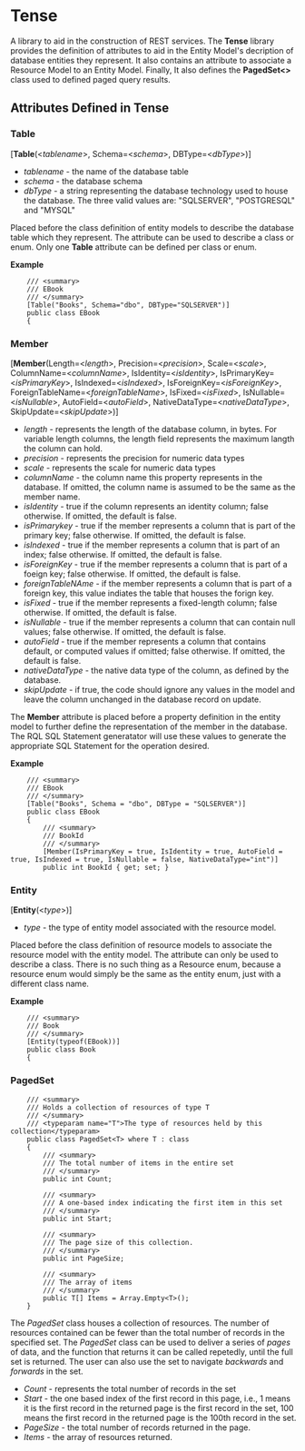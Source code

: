 # Tense #
A library to aid in the construction of REST services. The **Tense** library provides the definition of attributes to aid in the Entity Model's decription of database entities they represent. It also contains an attribute to associate a Resource Model to an Entity Model. Finally, It also defines the **PagedSet<>** class used to defined paged query results.

## Attributes Defined in Tense ##

### Table ###

[**Table**(<*tablename*>, Schema=<*schema*>, DBType=<*dbType*>)]

- *tablename* - the name of the database table 
- *schema* - the database schema
- *dbType* - a string representing the database technology used to house the database. The three valid values are: "SQLSERVER", "POSTGRESQL" and "MYSQL"

Placed before the class definition of entity models to describe the database table which they represent. The attribute can be used to describe a class or enum. Only one **Table** attribute can be defined per class or enum.

**Example**

```
	///	<summary>
	///	EBook
	///	</summary>
	[Table("Books", Schema="dbo", DBType="SQLSERVER")]
	public class EBook
	{
```

### Member ###

[**Member**(Length=<*length*>, Precision=<*precision*>, Scale=<*scale*>, ColumnName=<*columnName*>, IsIdentity=<*isIdentity*>, IsPrimaryKey=<*isPrimaryKey*>,
        IsIndexed=<*isIndexed*>, IsForeignKey=<*isForeignKey*>, ForeignTableName=<*foreignTableName*>, IsFixed=<*isFixed*>, IsNullable=<*isNullable*>,
        AutoField=<*autoField*>, NativeDataType=<*nativeDataType*>, SkipUpdate=<*skipUpdate*>)]

- *length* - represents the length of the database column, in bytes. For variable length columns, the length field represents the maximum langth the column can hold. 
- *precision* - represents the precision for numeric data types
- *scale* - represents the scale for numeric data types
- *columnName* - the column name this property represents in the database. If omitted, the column name is assumed to be the same as the member name.
- *isIdentity* - true if the column represents an identity column; false otherwise. If omitted, the default is false.
- *isPrimarykey* - true if the member represents a column that is part of the primary key; false otherwise. If omitted, the default is false.
- *isIndexed* - true if the member represents a column that is part of an index; false otherwise. If omitted, the default is false.
- *isForeignKey* - true if the member represents a column that is part of a foeign key; false otherwise. If omitted, the default is false.
- *foreignTableNAme* - if the member represents a column that is part of a foreign key, this value indiates the table that houses the forign key.
- *isFixed* - true if the member represents a fixed-length column; false otherwise. If omitted, the default is false.
- *isNullable* - true if the member represents a column that can contain null values; false otherwise. If omitted, the default is false.
- *autoField* - true if the member represents a column that contains default, or computed values if omitted; false otherwise. If omitted, the default is false.
- *nativeDataType* - the native data type of the column, as defined by the database.
- *skipUpdate* - if true, the code should ignore any values in the model and leave the column unchanged in the database record on update.

The **Member** attribute is placed before a property definition in the entity model to further define the representation of the member in the database. The RQL SQL Statement generatator will use these values to generate the appropriate SQL Statement for the operation desired.

**Example**

```
	///	<summary>
	///	EBook
	///	</summary>
	[Table("Books", Schema = "dbo", DBType = "SQLSERVER")]
	public class EBook
	{
		///	<summary>
		///	BookId
		///	</summary>
		[Member(IsPrimaryKey = true, IsIdentity = true, AutoField = true, IsIndexed = true, IsNullable = false, NativeDataType="int")]
		public int BookId { get; set; }
```

### Entity ###

[**Entity**(<*type*>)]

- *type* - the type of entity model associated with the resource model.

Placed before the class definition of resource models to associate the resource model with the entity model. The attribute can only be used to describe a class. There is no such thing as a Resource enum, because a resource enum would simply be the same as the entity enum, just with a different class name.

**Example**

```
	///	<summary>
	///	Book
	///	</summary>
	[Entity(typeof(EBook))]
	public class Book
	{
```

### PagedSet<T> ###

```
    /// <summary>
    /// Holds a collection of resources of type T
    /// </summary>
    /// <typeparam name="T">The type of resources held by this collection</typeparam>
    public class PagedSet<T> where T : class
    {
        /// <summary>
        /// The total number of items in the entire set
        /// </summary>
        public int Count;

        /// <summary>
        /// A one-based index indicating the first item in this set 
        /// </summary>
        public int Start;

        /// <summary>
        /// The page size of this collection.
        /// </summary>
        public int PageSize;

        /// <summary>
        /// The array of items 
        /// </summary>
        public T[] Items = Array.Empty<T>();
    }
```

The *PagedSet<T>* class houses a collection of resources. The number of resources contained can be fewer than the total number of records in the specified set. The *PagedSet* class can be used to deliver a series of *pages* of data, and the function that returns it can be called repetedly, until the full set is returned. The user can also use the set to navigate *backwards* and *forwards* in the set.

- *Count* - represents the total number of records in the set
- *Start* - the one based index of the first record in this page, i.e., 1 means it is the first record in the returned page is the first record in the set, 100 means the first record in the returned page is the 100th record in the set.
- *PageSize* - the total number of records returned in the page.
- *Items* - the array of resources returned.

